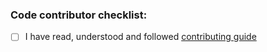 ### Code contributor checklist:
* [ ] I have read, understood and followed [contributing guide](https://github.com/autonomys/subspace/blob/main/CONTRIBUTING.md)
